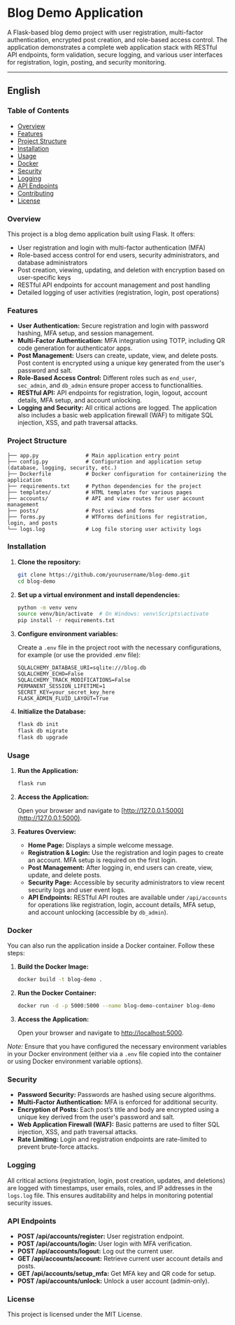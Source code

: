 # Blog Demo Application

A Flask-based blog demo project with user registration, multi-factor authentication, encrypted post creation, and role-based access control. The application demonstrates a complete web application stack with RESTful API endpoints, form validation, secure logging, and various user interfaces for registration, login, posting, and security monitoring.

---

## English

### Table of Contents

- [Overview](#overview)
- [Features](#features)
- [Project Structure](#project-structure)
- [Installation](#installation)
- [Usage](#usage)
- [Docker](#docker)
- [Security](#security)
- [Logging](#logging)
- [API Endpoints](#api-endpoints)
- [Contributing](#contributing)
- [License](#license)

### Overview

This project is a blog demo application built using Flask. It offers:

- User registration and login with multi-factor authentication (MFA)
- Role-based access control for end users, security administrators, and database administrators
- Post creation, viewing, updating, and deletion with encryption based on user-specific keys
- RESTful API endpoints for account management and post handling
- Detailed logging of user activities (registration, login, post operations)

### Features

- **User Authentication:** Secure registration and login with password hashing, MFA setup, and session management.
- **Multi-Factor Authentication:** MFA integration using TOTP, including QR code generation for authenticator apps.
- **Post Management:** Users can create, update, view, and delete posts. Post content is encrypted using a unique key generated from the user's password and salt.
- **Role-Based Access Control:** Different roles such as `end_user`, `sec_admin`, and `db_admin` ensure proper access to functionalities.
- **RESTful API:** API endpoints for registration, login, logout, account details, MFA setup, and account unlocking.
- **Logging and Security:** All critical actions are logged. The application also includes a basic web application firewall (WAF) to mitigate SQL injection, XSS, and path traversal attacks.

### Project Structure

```
├── app.py               # Main application entry point
├── config.py            # Configuration and application setup (database, logging, security, etc.)
├── Dockerfile           # Docker configuration for containerizing the application
├── requirements.txt     # Python dependencies for the project
├── templates/           # HTML templates for various pages
├── accounts/            # API and view routes for user account management
├── posts/               # Post views and forms
├── forms.py             # WTForms definitions for registration, login, and posts
└── logs.log             # Log file storing user activity logs
```

### Installation

1. **Clone the repository:**

   ```bash
   git clone https://github.com/yourusername/blog-demo.git
   cd blog-demo
   ```

2. **Set up a virtual environment and install dependencies:**

   ```bash
   python -m venv venv
   source venv/bin/activate  # On Windows: venv\Scripts\activate
   pip install -r requirements.txt
   ```

3. **Configure environment variables:**

   Create a `.env` file in the project root with the necessary configurations, for example (or use the provided .env file):

   ```env
   SQLALCHEMY_DATABASE_URI=sqlite:///blog.db
   SQLALCHEMY_ECHO=False
   SQLALCHEMY_TRACK_MODIFICATIONS=False
   PERMANENT_SESSION_LIFETIME=1
   SECRET_KEY=your_secret_key_here
   FLASK_ADMIN_FLUID_LAYOUT=True
   ```

4. **Initialize the Database:**
   ```bash
   flask db init
   flask db migrate
   flask db upgrade
   ```

### Usage

1. **Run the Application:**

   ```bash
   flask run
   ```

2. **Access the Application:**

   Open your browser and navigate to [http://127.0.0.1:5000](http://127.0.0.1:5000).

3. **Features Overview:**

    - **Home Page:** Displays a simple welcome message.
    - **Registration & Login:** Use the registration and login pages to create an account. MFA setup is required on the first login.
    - **Post Management:** After logging in, end users can create, view, update, and delete posts.
    - **Security Page:** Accessible by security administrators to view recent security logs and user event logs.
    - **API Endpoints:** RESTful API routes are available under `/api/accounts` for operations like registration, login, account details, MFA setup, and account unlocking (accessible by `db_admin`).

### Docker

You can also run the application inside a Docker container. Follow these steps:

1. **Build the Docker Image:**

   ```bash
   docker build -t blog-demo .
   ```

2. **Run the Docker Container:**

   ```bash
   docker run -d -p 5000:5000 --name blog-demo-container blog-demo
   ```

3. **Access the Application:**

   Open your browser and navigate to [http://localhost:5000](http://localhost:5000).

_Note:_ Ensure that you have configured the necessary environment variables in your Docker environment (either via a `.env` file copied into the container or using Docker environment variable options).

### Security

- **Password Security:** Passwords are hashed using secure algorithms.
- **Multi-Factor Authentication:** MFA is enforced for additional security.
- **Encryption of Posts:** Each post’s title and body are encrypted using a unique key derived from the user's password and salt.
- **Web Application Firewall (WAF):** Basic patterns are used to filter SQL injection, XSS, and path traversal attacks.
- **Rate Limiting:** Login and registration endpoints are rate-limited to prevent brute-force attacks.

### Logging

All critical actions (registration, login, post creation, updates, and deletions) are logged with timestamps, user emails, roles, and IP addresses in the `logs.log` file. This ensures auditability and helps in monitoring potential security issues.

### API Endpoints

- **POST /api/accounts/register:** User registration endpoint.
- **POST /api/accounts/login:** User login with MFA verification.
- **POST /api/accounts/logout:** Log out the current user.
- **GET /api/accounts/account:** Retrieve current user account details and posts.
- **GET /api/accounts/setup_mfa:** Get MFA key and QR code for setup.
- **POST /api/accounts/unlock:** Unlock a user account (admin-only).

### License

This project is licensed under the MIT License.

